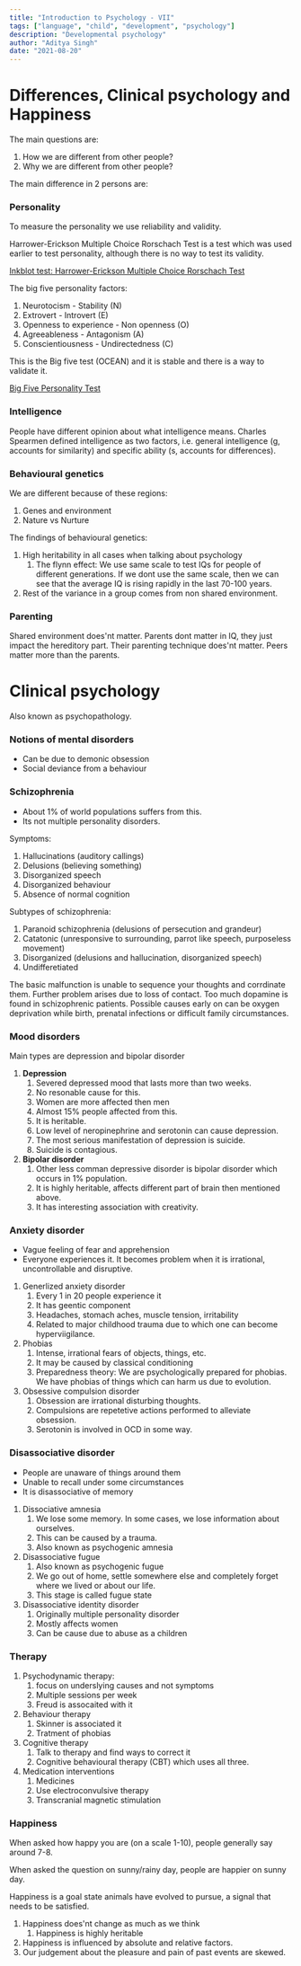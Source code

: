 ```yaml
---
title: "Introduction to Psychology - VII"
tags: ["language", "child", "development", "psychology"]
description: "Developmental psychology"
author: "Aditya Singh"
date: "2021-08-20"
---
```

# Differences, Clinical psychology and Happiness

The main questions are:

1. How we are different from other people?
2. Why we are different from other people?

The main difference in 2 persons are:

### Personality

To measure the personality we use reliability and validity.

Harrower-Erickson Multiple Choice Rorschach Test is a test which was used earlier to test personality, although there is no way to test its validity.

[Inkblot test: Harrower-Erickson Multiple Choice Rorschach Test](https://openpsychometrics.org/tests/HEMCR/)

The big five personality factors:

1. Neurotocism - Stability (N)
2. Extrovert - Introvert (E)
3. Openness to experience - Non openness (O)
4. Agreeableness - Antagonism (A)
5. Conscientiousness - Undirectedness (C)

This is the Big five test (OCEAN) and it is stable and there is a way to validate it.

[Big Five Personality Test](https://openpsychometrics.org/tests/IPIP-BFFM/)

### Intelligence

People have different opinion about what intelligence means. Charles Spearmen defined intelligence as two factors, i.e. general intelligence (g, accounts for similarity) and specific ability (s, accounts for differences).

### Behavioural genetics

We are different because of these regions:

1. Genes and environment
2. Nature vs Nurture

The findings of behavioural genetics:

1. High heritability in all cases when talking about psychology
    1. The flynn effect: We use same scale to test IQs for people of different generations. If we dont use the same scale, then we can see that the average IQ is rising rapidly in the last 70-100 years.
2. Rest of the variance in a group comes from non shared environment.

### Parenting

Shared environment does'nt matter. Parents dont matter in IQ, they just impact the hereditory part. Their parenting technique does'nt matter. Peers matter more than the parents.

# Clinical psychology

Also known as psychopathology.

### Notions of mental disorders

- Can be due to demonic obsession
- Social deviance from a behaviour

### Schizophrenia

- About 1% of world populations suffers from this.
- Its not multiple personality disorders.

Symptoms:

1. Hallucinations (auditory callings)
2. Delusions (believing something)
3. Disorganized speech
4. Disorganized behaviour
5. Absence of normal cognition

Subtypes of schizophrenia:

1. Paranoid schizophrenia (delusions of persecution and grandeur)
2. Catatonic (unresponsive to surrounding, parrot like speech, purposeless movement)
3. Disorganized (delusions and hallucination, disorganized speech)
4. Undifferetiated

The basic malfunction is unable to sequence your thoughts and corrdinate them. Further problem arises due to loss of contact. Too much dopamine is found in schizophrenic patients. Possible causes early on can be oxygen deprivation while birth, prenatal infections or difficult family circumstances.

### Mood disorders

Main types are depression and bipolar disorder

1. **Depression**
    1. Severed depressed mood that lasts more than two weeks. 
    2. No resonable cause for this.
    3. Women are more affected then men
    4. Almost 15% people affected from this.
    5. It is heritable.
    6. Low level of neropinephrine and serotonin can cause depression.
    7. The most serious manifestation of depression is suicide.
    8. Suicide is contagious.
2. **Bipolar disorder**
    1. Other less comman depressive disorder is bipolar disorder which occurs in 1% population.
    2. It is highly heritable, affects different part of brain then mentioned above. 
    3. It has interesting association with creativity.

### Anxiety disorder

- Vague feeling of fear and apprehension
- Everyone experiences it. It becomes problem when it is irrational, uncontrollable and disruptive.
1. Generlized anxiety disorder
    1. Every 1 in 20 people experience it
    2. It has geentic component
    3. Headaches, stomach aches, muscle tension, irritability
    4. Related to major childhood trauma due to which one can become hyperviigilance.
2. Phobias
    1. Intense, irrational fears of objects, things, etc.
    2. It may be caused by classical conditioning
    3. Preparedness theory: We are psychologically prepared for phobias. We have phobias of things which can harm us due to evolution.
3. Obsessive compulsion disorder
    1. Obsession are irrational disturbing thoughts.
    2. Compulsions are repetetive actions performed to alleviate obsession.
    3. Serotonin is involved in OCD in some way.

### Disassociative disorder

- People are unaware of things around them
- Unable to recall under some circumstances
- It is disassociative of memory
1. Dissociative amnesia
    1. We lose some memory. In some cases, we lose information about ourselves.
    2. This can be caused by a trauma.
    3. Also known as psychogenic amnesia
2. Disassociative fugue
    1. Also known as psychogenic fugue
    2. We go out of home, settle somewhere else and completely forget where we lived or about our life. 
    3. This stage is called fugue state
3. Disassociative identity disorder
    1. Originally multiple personality disorder
    2. Mostly affects women
    3. Can be cause due to abuse as a children

### Therapy

1. Psychodynamic therapy: 
    1. focus on underslying causes and not symptoms
    2. Multiple sessions per week
    3. Freud is assocaited with it
2. Behaviour therapy
    1. Skinner is associated it
    2. Tratment of phobias
3. Cognitive therapy
    1. Talk to therapy and find ways to correct it
    2. Cognitive behavioural therapy (CBT) which uses all three.
4. Medication interventions
    1. Medicines
    2. Use electroconvulsive therapy
    3. Transcranial magnetic stimulation

### Happiness

When asked how happy you are (on a scale 1-10), people generally say around 7-8.

When asked the question on sunny/rainy day, people are happier on sunny day.

Happiness is a goal state animals have evolved to pursue, a signal that needs to be satisfied.

1. Happiness does'nt change as much as we think
    1. Happiness is highly heritable
2. Happiness is influenced by absolute and relative factors.
3. Our judgement about the pleasure and pain of past events are skewed.